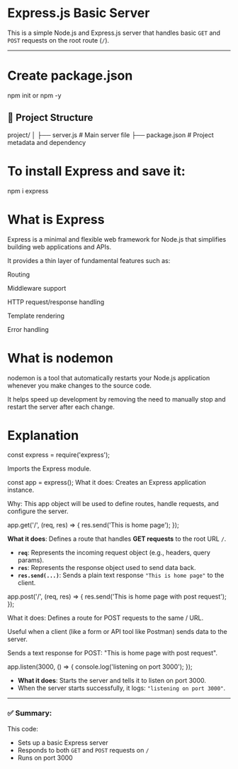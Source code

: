 # Express.js Basic Server

This is a simple Node.js and Express.js server that handles basic `GET` and `POST` requests on the root route (`/`).

---

# Create package.json

npm init or npm -y

## 📁 Project Structure

project/
│
├── server.js # Main server file
├── package.json # Project metadata and dependency


# To install Express and save it:

npm i express

# What is Express

Express is a minimal and flexible web framework for Node.js that simplifies building web applications and APIs.

It provides a thin layer of fundamental features such as:

Routing

Middleware support

HTTP request/response handling

Template rendering

Error handling

# What is nodemon 

nodemon is a tool that automatically restarts your Node.js application whenever you make changes to the source code.

It helps speed up development by removing the need to manually stop and restart the server after each change.


# Explanation 

const express = require('express');

 Imports the Express module.


const app = express();
What it does: Creates an Express application instance.

Why: This app object will be used to define routes, handle requests, and configure the server.



app.get('/', (req, res) => {
  res.send('This is home page');
});

 **What it does**: Defines a route that handles **GET requests** to the root URL `/`.
- **`req`**: Represents the incoming request object (e.g., headers, query params).
- **`res`**: Represents the response object used to send data back.
- **`res.send(...)`**: Sends a plain text response `"This is home page"` to the client.

app.post('/', (req, res) => {
  res.send('This is home page with post request');
});

What it does: Defines a route for POST requests to the same / URL.

Useful when a client (like a form or API tool like Postman) sends data to the server.

Sends a text response for POST: "This is home page with post request".



app.listen(3000, () => {
  console.log('listening on port 3000');
});

- **What it does**: Starts the server and tells it to listen on port 3000.
- When the server starts successfully, it logs: `"listening on port 3000"`.

---

### ✅ Summary:
This code:
- Sets up a basic Express server
- Responds to both `GET` and `POST` requests on `/`
- Runs on port 3000
